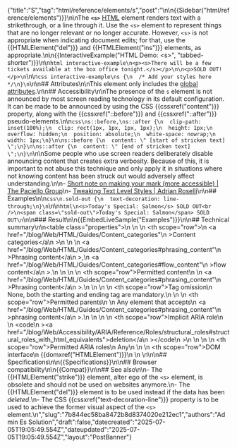 {"title":"S","tag":"html/reference/elements/s","post":"\n\n{{Sidebar(\"html/reference/elements\")}}\n\nThe **`<s>`** [HTML](/blog/Web/HTML) element renders text with a strikethrough, or a line through it. Use the `<s>` element to represent things that are no longer relevant or no longer accurate. However, `<s>` is not appropriate when indicating document edits; for that, use the {{HTMLElement(\"del\")}} and {{HTMLElement(\"ins\")}} elements, as appropriate.\n\n{{InteractiveExample(\"HTML Demo: &lt;s&gt;\", \"tabbed-shorter\")}}\n\n```html interactive-example\n<p><s>There will be a few tickets available at the box office tonight.</s></p>\n\n<p>SOLD OUT!</p>\n```\n\n```css interactive-example\ns {\n  /* Add your styles here */\n}\n```\n\n## Attributes\n\nThis element only includes the [global attributes](/blog/Web/HTML/Reference/Global_attributes).\n\n## Accessibility\n\nThe presence of the `s` element is not announced by most screen reading technology in its default configuration. It can be made to be announced by using the CSS {{cssxref(\"content\")}} property, along with the {{cssxref(\"::before\")}} and {{cssxref(\"::after\")}} pseudo-elements.\n\n```css\ns::before,\ns::after {\n  clip-path: inset(100%);\n  clip: rect(1px, 1px, 1px, 1px);\n  height: 1px;\n  overflow: hidden;\n  position: absolute;\n  white-space: nowrap;\n  width: 1px;\n}\n\ns::before {\n  content: \" [start of stricken text] \";\n}\n\ns::after {\n  content: \" [end of stricken text] \";\n}\n```\n\nSome people who use screen readers deliberately disable announcing content that creates extra verbosity. Because of this, it is important to not abuse this technique and only apply it in situations where not knowing content has been struck out would adversely affect understanding.\n\n- [Short note on making your mark (more accessible) | The Paciello Group](https://www.tpgi.com/short-note-on-making-your-mark-more-accessible/)\n- [Tweaking Text Level Styles | Adrian Roselli](https://adrianroselli.com/2017/12/tweaking-text-level-styles.html)\n\n## Examples\n\n```css\n.sold-out {\n  text-decoration: line-through;\n}\n```\n\n```html\n<s>Today's Special: Salmon</s> SOLD OUT<br />\n<span class=\"sold-out\">Today's Special: Salmon</span> SOLD OUT\n```\n\n### Result\n\n{{EmbedLiveSample(\"Examples\")}}\n\n## Technical summary\n\n<table class=\"properties\">\n  <tbody>\n    <tr>\n      <th scope=\"row\">\n        <a href=\"/blog/Web/HTML/Guides/Content_categories\"\n          >Content categories</a\n        >\n      </th>\n      <td>\n        <a href=\"/blog/Web/HTML/Guides/Content_categories#phrasing_content\"\n          >Phrasing content</a\n        >,\n        <a href=\"/blog/Web/HTML/Guides/Content_categories#flow_content\"\n          >flow content</a\n        >.\n      </td>\n    </tr>\n    <tr>\n      <th scope=\"row\">Permitted content</th>\n      <td>\n        <a href=\"/blog/Web/HTML/Guides/Content_categories#phrasing_content\"\n          >Phrasing content</a\n        >.\n      </td>\n    </tr>\n    <tr>\n      <th scope=\"row\">Tag omission</th>\n      <td>None, both the starting and ending tag are mandatory.</td>\n    </tr>\n    <tr>\n      <th scope=\"row\">Permitted parents</th>\n      <td>\n        Any element that accepts\n        <a href=\"/blog/Web/HTML/Guides/Content_categories#phrasing_content\"\n          >phrasing content</a\n        >.\n      </td>\n    </tr>\n    <tr>\n      <th scope=\"row\">Implicit ARIA role</th>\n      <td>\n        <code\n          ><a href=\"/blog/Web/Accessibility/ARIA/Reference/Roles/structural_roles#structural_roles_with_html_equivalents\">deletion</a\n          ></code\n        >\n      </td>\n    </tr>\n    <tr>\n      <th scope=\"row\">Permitted ARIA roles</th>\n      <td>Any</td>\n    </tr>\n    <tr>\n      <th scope=\"row\">DOM interface</th>\n      <td>{{domxref(\"HTMLElement\")}}</td>\n    </tr>\n  </tbody>\n</table>\n\n## Specifications\n\n{{Specifications}}\n\n## Browser compatibility\n\n{{Compat}}\n\n## See also\n\n- The {{HTMLElement(\"strike\")}} element, alter ego of the `<s>` element, is obsolete and should not be used on websites anymore.\n- The {{HTMLElement(\"del\")}} element is to be used instead if the data has been _deleted_.\n- The CSS {{cssxref(\"text-decoration-line\")}} property is to be used to achieve the former visual aspect of the `<s>` element.\n","slug":"7b844ec58ba8472b8d8374020e212ec1","authors":"Admin Es Solution","draft":false,"datecreated":"2025-07-05T19:05:49.554Z","dateupdated":"2025-07-05T19:05:49.554Z","layout":"PostBanner"}
